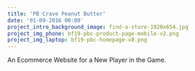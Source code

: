 ```yaml
---
title: 'PB Crave Peanut Butter'
date: '01-09-2016 00:00'
project_intro_background_image: find-a-store-1920x654.jpg
project_img_phone: bf19-pbc-product-page-mobile-v2.png
project_img_laptop: bf19-pbc-homepage-v8.png
---
```


<p class="subhead">An Ecommerce Website for a New Player in the Game.</p>